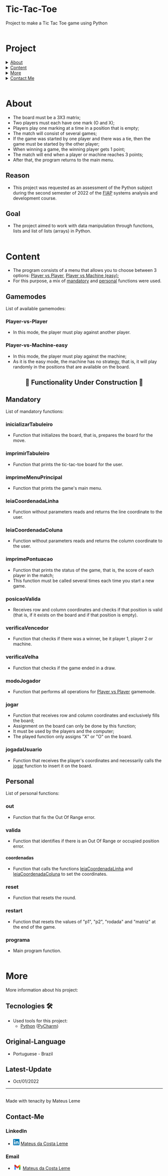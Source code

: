 # Tic-Tac-Toe
Project to make a Tic Tac Toe game using Python
<br><br>
# Project

<details>
<summary><a href="#About">About</a></summary>

* [Reason](#Reason)
* [Goal](#Goal)
</details>

<details>
<summary><a href="#Content">Content</a></summary>

* <details>
    <summary><a href="#Gamemodes">Gamemodes</a></summary>

    * [Player vs Player](#Player-vs-Player)
    * [Player vs Machine (easy)](#Player-vs-Machine-easy)

* <details>
    <summary><a href="#Mandatory">Mandatory</a></summary>

    * [inicializarTabuleiro](#inicializarTabuleiro)
    * [imprimirTabuleiro](#imprimirTabuleiro)
    * [imprimeMenuPrincipal](#imprimeMenuPrincipal)
    * [leiaCoordenadaLinha](#leiaCoordenadaLinha)
    * [leiaCoordenadaColuna](#leiaCoordenadaColuna)
    * [imprimePontuacao](#imprimePontuacao)
    * [posicaoValida](#posicaoValida)
    * [verificaVencedor](#verificaVencedor)
    * [verificaVelha](#verificaVelha)
    * [modoJogador](#modoJogador)
    * [jogar](#jogar)
    * [jogadaUsuario](#jogadaUsuario)  

* <details>
    <summary><a href="#Personal">Personal</a></summary>

    * [out](#out)
    * [valida](#valida)
    * [coordenadas](#coordenadas)
    * [reset](#reset)
    * [restart](#restart)
    * [programa](#programa)
    

</details>
</details>

<details>
<summary><a href="#More">More</a></summary>

* [Tecnologies](#Tecnologies)
* [Original Language](#Original-Language)
* [Latest Update](#Latest-Update) 
</details>

<details>
<summary><a href="#Contact-Me">Contact Me</a></summary>

* [LinkedIn](#LinkedIn)
* [Email](#Email)
</details>
<br>

# About
* The board must be a 3X3 matrix;
* Two players must each have one mark (O and X);
* Players play one marking at a time in a position that is empty;
* The match will consist of several games;
* If the game was started by one player and there was a tie, then the game must be started by the other player;
* When winning a game, the winning player gets 1 point;
* The match will end when a player or machine reaches 3 points;
* After that, the program returns to the main menu.

## Reason
* This project was requested as an assessment of the Python subject during the second semester of 2022 of the [FIAP](https://www.fiap.com.br/?msclkid=21318f39943217618b84ec01f5bc0435) systems analysis and development course.
## Goal
* The project aimed to work with data manipulation through functions, lists and list of lists (arrays) in Python.
<br><br>

# Content
* The program consists of a menu that allows you to choose between 3 options: [Player vs Player](#Player-vs-Player), [Player vs Machine (easy)](#Player-vs-Machine-easy);
* For this purpose, a mix of [mandatory](#Mandatory) and [personal](#Personal) functions were used.

## Gamemodes
List of available gamemodes:
### Player-vs-Player
* In this mode, the player must play against another player.
### Player-vs-Machine-easy
* In this mode, the player must play against the machine;
* As it is the easy mode, the machine has no strategy, that is, it will play randomly in the positions that are available on the board.
<h2 align="center">🚧 Functionality Under Construction 🚧</h2>

## Mandatory
List of mandatory functions:
### inicializarTabuleiro
* Function that initializes the board, that is, prepares the board for the move.
### imprimirTabuleiro
* Function that prints the tic-tac-toe board for the user.
### imprimeMenuPrincipal
* Function that prints the game's main menu.
### leiaCoordenadaLinha
* Function without parameters reads and returns the line coordinate to the user.
### leiaCoordenadaColuna
* Function without parameters reads and returns the column coordinate to the user.
### imprimePontuacao
* Function that prints the status of the game, that is, the score of each player in the match;
* This function must be called several times each time you start a new game.
### posicaoValida
* Receives row and column coordinates and checks if that position is valid (that is, if it exists on the board and if that position is empty).
### verificaVencedor
* Function that checks if there was a winner, be it player 1, player 2 or machine.
### verificaVelha
* Function that checks if the game ended in a draw.
### modoJogador
* Function that performs all operations for [Player vs Player](#Player-vs-Player) gamemode.
### jogar
* Function that receives row and column coordinates and exclusively fills the board;
* Assignment on the board can only be done by this function;
* It must be used by the players and the computer;
* The played function only assigns "X" or "O" on the board.
### jogadaUsuario
* Function that receives the player's coordinates and necessarily calls the [jogar](#jogar) function to insert it on the board.
## Personal
List of personal functions:
### out
* Function that fix the Out Of Range error.
### valida
* Function that identifies if there is an Out Of Range or occupied position error.
#### coordenadas
* Function that calls the functions [leiaCoordenadaLinha](#leiaCoordenadaLinha) and [leiaCoordenadaColuna](#leiaCoordenadaColuna) to set the coordinates.
### reset
* Function that resets the round.
### restart
* Function that resets the values of "p1", "p2", "rodada" and "matriz" at the end of the game.
### programa
* Main program function.
<br><br>

# More
More information about his project:
## Tecnologies 🛠️
* Used tools for this project:
    - [Python](https://www.python.org/) ([PyCharm](https://www.jetbrains.com/pycharm/))

## Original-Language
* Portuguese - Brazil
## Latest-Update
* Oct/01/2022
---
<br>Made with tenacity by Mateus Leme

## Contact-Me

### LinkedIn
* <img alt="LinkedIn" title="LinkedIn" src="./github/img/linkedin.png" width="20vw" height="20vh"> <a href="https://www.linkedin.com/in/mateus-da-costa-leme-35a5ab235/">Mateus da Costa Leme</a>

### Email
* <img alt="Gmail" title="Gmail" src="./github/img/gmail.png" width="27vw" height="17vh"> <a href="mateusdacostaleme@gmail.com">Mateus da Costa Leme</a>



<!--<h4 align="center">
        🚧 READ.ME Under construction 🚧
    </h4>-->
